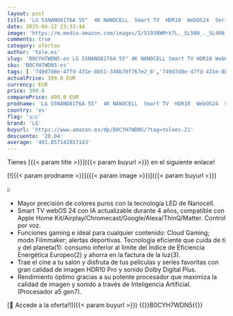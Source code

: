 ```yaml
---
layout: post
title: 'LG 55NANO81T6A 55"  4K NANOCELL  Smart TV  HDR10  WebOS24  Serie 81  Procesador Potente e Inteligente  Dolby Digital Plus  Gaming  Alexa/Google Assistant  Negro'
date: 2025-04-22 23:33:44
image: 'https://m.media-amazon.com/images/I/51938WMrk7L._SL500_._SL400_.jpg'
comments: true
category: ofertas
author: 'tole.es'
slug: 'B0CYH7WDN5-es LG 55NANO81T6A 55" 4K NANOCELL Smart TV HDR10 WebOS24...'
sku: 'B0CYH7WDN5-es'
tags: [ '749d7d8e-47fd-431e-8b51-348b70f767e2_0','749d7d8e-47fd-431e-8b51-348b70f767e2_1901','749d7d8e-47fd-431e-8b51-348b70f767e2_6901','Arborist Merchandising Root','Electrónica','Self Service','Special Features Stores','TV, vídeo y home cinema','TVs 50"-59"','Televisores','Top Brands Tech Selection','Top Brands Tech TVs','lg','smart','tv','🇪🇸', ]
actualPrice: 399.0 EUR
currency: EUR
price: 399.0
comparePrice: 499.0 EUR
prodname: 'LG 55NANO81T6A 55"  4K NANOCELL  Smart TV  HDR10  WebOS24  Serie 81  Procesador Potente e Inteligente  Dolby Digital Plus  Gaming  Alexa/Google Assistant  Negro'
country: 'es'
flag: '🇪🇸'
brand: 'LG'
buyurl: 'https://www.amazon.es/dp/B0CYH7WDN5/?tag=tolees-21'
descuento: '20.04'
average: '491.857142857143'
---
```


Tienes [{{< param title >}}]({{< param buyurl >}}) en el siguiente enlace!

[![{{< param prodname >}}]({{< param image >}})]({{< param buyurl >}})

ℹ️:

- Mayor precisión de colores puros con la tecnología LED de Nanocell.
- Smart TV webOS 24 con IA actualizable durante 4 años, compatible con Apple Home Kit/Airplay/Chromecast/Google/Alexa/ThinQ/Matter. Control por voz.
- Funciones gaming e ideal para cualquier contenido: Cloud Gaming; modo Filmmaker; alertas deportivas. Tecnología eficiente que cuida de ti y del planeta(1): consumo inferior al límite del Índice de Eficiencia Energética Europeo(2) y ahorra en la factura de la luz(3).
- Trae el cine a tu salón y disfruta de tus películas y series favoritas con gran calidad de imagen HDR10 Pro y sonido Dolby Digital Plus.
- Rendimiento óptimo gracias a su potente procesador que maximiza la calidad de imagen y sonido a través de Inteligencia Artificial. (Procesador a5 gen7).

[🛒 Accede a la oferta!!]({{< param buyurl >}})
{{<world>}}B0CYH7WDN5{{</world>}}
